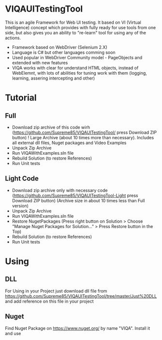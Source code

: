 VIQAUITestingTool
=================

This is an agile Framework for Web UI testing. It based on VI (Virtual Intelligence) concept which provides with fully ready for use tools from one side, but also gives you an ability to "re-learn" tool for using any of the actions.
* Framework based on WebDriver (Selenium 2.X)
* Language is C# but other languages comming soon
* Used popular in WebDriver Community model - PageObjects and extended with new features
* VIQA works with clear for understand HTML objects, instead of WebElemnt, with lots of abilities for tuning work with them (logging, learning, assering intercepting and other)

Tutorial
========
Full
----
* Download zip archive of this code wirh (https://github.com/Supreme85/VIQAUITestingTool/ press Download ZIP button)
! Large Archive (about 10 times more than necessary). Includes all external dll files, Nuget packages and Video Examples
* Unpack Zip Archive
* Run VIQAWithExamples.sln file
* Rebuild Solution (to restore References)
* Run Unit tests
 
Light Code
----------
* Download zip archive only with necessary code (https://github.com/Supreme85/VIQAUITestingTool-Light press Download ZIP button)
(Archive size in about 10 times less than Full version)
* Unpack Zip Archive
* Run VIQAWithExamples.sln file
* Restore NugetPackages (Press right button on Solution > Choose "Manage Nuget Packages for Solution..." > Press Restore button in the Top)
* Rebuild Solution (to restore References)
* Run Unit tests

Using
=====
DLL
---
For Using in your Project just download dll file from https://github.com/Supreme85/VIQAUITestingTool/tree/master/Just%20DLL and add reference on this file in your project

Nuget
-----
Find Nuget Package on https://www.nuget.org/ by name "VIQA". Install it and use

